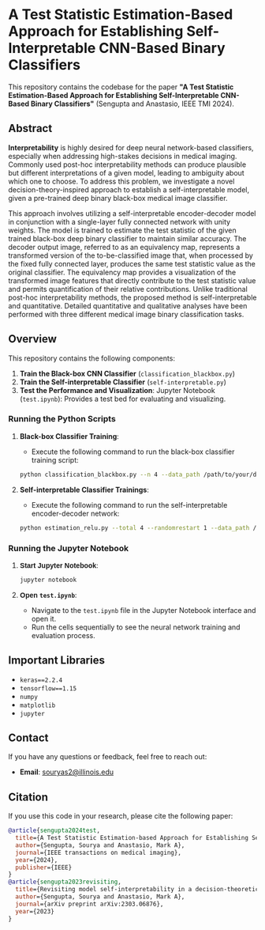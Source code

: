 # A Test Statistic Estimation-Based Approach for Establishing Self-Interpretable CNN-Based Binary Classifiers

This repository contains the codebase for the paper **"A Test Statistic Estimation-Based Approach for Establishing Self-Interpretable CNN-Based Binary Classifiers"** (Sengupta and Anastasio, IEEE TMI 2024).

## Abstract

**Interpretability** is highly desired for deep neural network-based classifiers, especially when addressing high-stakes decisions in medical imaging. Commonly used post-hoc interpretability methods can produce plausible but different interpretations of a given model, leading to ambiguity about which one to choose. To address this problem, we investigate a novel decision-theory-inspired approach to establish a self-interpretable model, given a pre-trained deep binary black-box medical image classifier.

This approach involves utilizing a self-interpretable encoder-decoder model in conjunction with a single-layer fully connected network with unity weights. The model is trained to estimate the test statistic of the given trained black-box deep binary classifier to maintain similar accuracy. The decoder output image, referred to as an equivalency map, represents a transformed version of the to-be-classified image that, when processed by the fixed fully connected layer, produces the same test statistic value as the original classifier. The equivalency map provides a visualization of the transformed image features that directly contribute to the test statistic value and permits quantification of their relative contributions. Unlike traditional post-hoc interpretability methods, the proposed method is self-interpretable and quantitative. Detailed quantitative and qualitative analyses have been performed with three different medical image binary classification tasks.

## Overview

This repository contains the following components:

1. **Train the Black-box CNN Classifier** (`classification_blackbox.py`)
2. **Train the Self-interpretable Classifier** (`self-interpretable.py`)
3. **Test the Performance and Visualization**: Jupyter Notebook (`test.ipynb`): Provides a test bed for evaluating and visualizing.


### Running the Python Scripts

1. **Black-box Classifier Training**:
   - Execute the following command to run the black-box classifier training script:

    ```sh
    python classification_blackbox.py --n 4 --data_path /path/to/your/data_directory --best_blackbox_ckpt /path/to/your/best_checkpoint_file

    ```

2. **Self-interpretable Classifier Trainings**:
   - Execute the following command to run the self-interpretable encoder-decoder network:

    ```sh
    python estimation_relu.py --total 4 --randomrestart 1 --data_path /path/to/your/data_directory --best_blackbox_ckpt /path/to/your/best_checkpoint_file.hdf5 --best_interpretable_ckpt /path/to/save/checkpoint_files

    ```
    
### Running the Jupyter Notebook

1. **<span style="font-family: Arial, sans-serif;">Start Jupyter Notebook</span>**:

    ```sh
    jupyter notebook
    ```

2. **<span style="font-family: Arial, sans-serif;">Open `test.ipynb`</span>**:
   - Navigate to the `test.ipynb` file in the Jupyter Notebook interface and open it.
   - Run the cells sequentially to see the neural network training and evaluation process.


## Important Libraries

- `keras==2.2.4`
- `tensorflow==1.15`
- `numpy`
- `matplotlib`
- `jupyter`

## Contact

If you have any questions or feedback, feel free to reach out:

- **Email**: souryas2@illinois.edu

## Citation

If you use this code in your research, please cite the following paper:

```bibtex
@article{sengupta2024test,
  title={A Test Statistic Estimation-based Approach for Establishing Self-interpretable CNN-based Binary Classifiers},
  author={Sengupta, Sourya and Anastasio, Mark A},
  journal={IEEE transactions on medical imaging},
  year={2024},
  publisher={IEEE}
}
@article{sengupta2023revisiting,
  title={Revisiting model self-interpretability in a decision-theoretic way for binary medical image classification},
  author={Sengupta, Sourya and Anastasio, Mark A},
  journal={arXiv preprint arXiv:2303.06876},
  year={2023}
}


